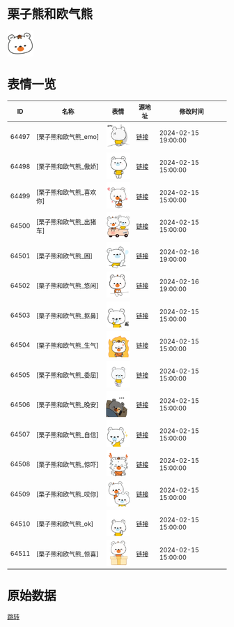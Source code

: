 # 栗子熊和欧气熊

<img src="./cover.png" height="60" alt="cover" />

# 表情一览

|ID|名称|表情|源地址|修改时间|
|----|----|----|----|----|
|64497|[栗子熊和欧气熊_emo]|<img src="./pic/064497_%5B栗子熊和欧气熊_emo%5D.png" height="60" alt="emo"/>|[链接](https://i0.hdslb.com/bfs/garb/5638d9c470cc2605e8228227120a3aa92040894b.png)|2024-02-15 19:00:00|
|64498|[栗子熊和欧气熊_傲娇]|<img src="./pic/064498_%5B栗子熊和欧气熊_傲娇%5D.png" height="60" alt="傲娇"/>|[链接](https://i0.hdslb.com/bfs/garb/f4a83c30c401eb7fece080399783ae9a5eb0ba89.png)|2024-02-15 15:00:00|
|64499|[栗子熊和欧气熊_喜欢你]|<img src="./pic/064499_%5B栗子熊和欧气熊_喜欢你%5D.png" height="60" alt="喜欢你"/>|[链接](https://i0.hdslb.com/bfs/garb/2478ab048032f6facb9f30c9e057f260611c0e01.png)|2024-02-15 15:00:00|
|64500|[栗子熊和欧气熊_出猪车]|<img src="./pic/064500_%5B栗子熊和欧气熊_出猪车%5D.png" height="60" alt="出猪车"/>|[链接](https://i0.hdslb.com/bfs/garb/40192bb4066fec8702f15ef04fab8bfa34128018.png)|2024-02-15 15:00:00|
|64501|[栗子熊和欧气熊_困]|<img src="./pic/064501_%5B栗子熊和欧气熊_困%5D.png" height="60" alt="困"/>|[链接](https://i0.hdslb.com/bfs/garb/9f8a116bf31a7f74121386f5fc9a6e78ccba689b.png)|2024-02-16 19:00:00|
|64502|[栗子熊和欧气熊_悠闲]|<img src="./pic/064502_%5B栗子熊和欧气熊_悠闲%5D.png" height="60" alt="悠闲"/>|[链接](https://i0.hdslb.com/bfs/garb/cf4c292e0615e5d25c84f1b7b1b2df751c1fe47b.png)|2024-02-16 19:00:00|
|64503|[栗子熊和欧气熊_抠鼻]|<img src="./pic/064503_%5B栗子熊和欧气熊_抠鼻%5D.png" height="60" alt="抠鼻"/>|[链接](https://i0.hdslb.com/bfs/garb/f818cd389603a4e74e399f35d4a0c8d663872369.png)|2024-02-15 15:00:00|
|64504|[栗子熊和欧气熊_生气]|<img src="./pic/064504_%5B栗子熊和欧气熊_生气%5D.png" height="60" alt="生气"/>|[链接](https://i0.hdslb.com/bfs/garb/2e911c86fddf2faf63e5e918753c5ab559bf6f3e.png)|2024-02-15 15:00:00|
|64505|[栗子熊和欧气熊_委屈]|<img src="./pic/064505_%5B栗子熊和欧气熊_委屈%5D.png" height="60" alt="委屈"/>|[链接](https://i0.hdslb.com/bfs/garb/ebf8ca320c81d76af9e2159ff2792586977bb197.png)|2024-02-15 15:00:00|
|64506|[栗子熊和欧气熊_晚安]|<img src="./pic/064506_%5B栗子熊和欧气熊_晚安%5D.png" height="60" alt="晚安"/>|[链接](https://i0.hdslb.com/bfs/garb/b7a5be98ad584841526517c09cb97322d5f71a98.png)|2024-02-15 15:00:00|
|64507|[栗子熊和欧气熊_自信]|<img src="./pic/064507_%5B栗子熊和欧气熊_自信%5D.png" height="60" alt="自信"/>|[链接](https://i0.hdslb.com/bfs/garb/50c9c53f0824ebe6a87b731772faa689fd8d7c01.png)|2024-02-15 15:00:00|
|64508|[栗子熊和欧气熊_惊吓]|<img src="./pic/064508_%5B栗子熊和欧气熊_惊吓%5D.png" height="60" alt="惊吓"/>|[链接](https://i0.hdslb.com/bfs/garb/2bdd06b0de695eb23908c08b6714fea9e951c07c.png)|2024-02-15 15:00:00|
|64509|[栗子熊和欧气熊_咬你]|<img src="./pic/064509_%5B栗子熊和欧气熊_咬你%5D.png" height="60" alt="咬你"/>|[链接](https://i0.hdslb.com/bfs/garb/0ff3b44c038c645fd0c35593adef11a0313d7d8a.png)|2024-02-15 15:00:00|
|64510|[栗子熊和欧气熊_ok]|<img src="./pic/064510_%5B栗子熊和欧气熊_ok%5D.png" height="60" alt="ok"/>|[链接](https://i0.hdslb.com/bfs/garb/245676f247f5f121c889635b20375998f7328c4a.png)|2024-02-15 15:00:00|
|64511|[栗子熊和欧气熊_惊喜]|<img src="./pic/064511_%5B栗子熊和欧气熊_惊喜%5D.png" height="60" alt="惊喜"/>|[链接](https://i0.hdslb.com/bfs/garb/ada699a629fed0a4385a9931f3668049e2ae2d10.png)|2024-02-15 15:00:00|

# 原始数据

[跳转](./raw.json)

